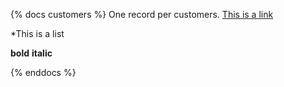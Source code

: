 {% docs customers %}
One record per customers.
[This is a link](www.google.com)

*This is a list

**bold**
__italic__


{% enddocs %}